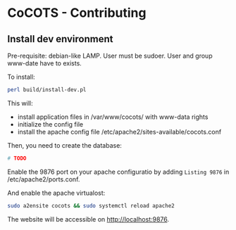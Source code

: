 # CoCOTS - Contributing

## Install dev environment

Pre-requisite: debian-like LAMP. User must be sudoer. User and group www-date have to exists.

To install:

```bash
perl build/install-dev.pl
```

This will:

* install application files in /var/www/cocots/ with www-data rights
* initialize the config file
* install the apache config file /etc/apache2/sites-available/cocots.conf

Then, you need to create the database:

```bash
# TODO
```

Enable the 9876 port on your apache configuratio by adding `Listing 9876` in /etc/apache2/ports.conf.

And enable the apache virtualost:

```bash
sudo a2ensite cocots && sudo systemctl reload apache2
```

The website will be accessible on [http://localhost:9876](http://localhost:9876).
